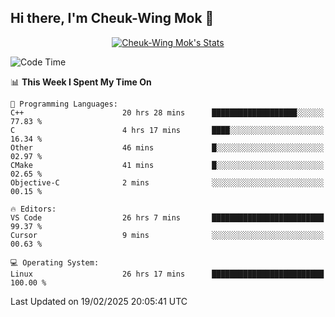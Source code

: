 ## Hi there, I'm Cheuk-Wing Mok 👋

<!--
**mozro0327/mozro0327** is a ✨ _special_ ✨ repository because its `README.md` (this file) appears on your GitHub profile.

Here are some ideas to get you started:

- 🔭 I’m currently working on ...
- 🌱 I’m currently learning ...
- 👯 I’m looking to collaborate on ...
- 🤔 I’m looking for help with ...
- 💬 Ask me about ...
- 📫 How to reach me: ...
- 😄 Pronouns: ...
- ⚡ Fun fact: ...
-->

<p align="center">
  <a href="https://github.com/mozro0327" class="rich-diff-level-one">
    <img src="https://github-readme-stats.vercel.app/api?username=mozro0327&title_color=333&text_color=777" alt="Cheuk-Wing Mok's Stats" >
    <!-- &hide=issues
    <img src="https://github-readme-stats.vercel.app/api?username=mozro0327&hide=issues&title_color=333&text_color=777" alt="Cheuk-Wing Mok's Stats" >
    -->
  </a>
</p>

<!--START_SECTION:waka-->
![Code Time](http://img.shields.io/badge/Code%20Time-3%2C230%20hrs%2027%20mins-blue)

📊 **This Week I Spent My Time On** 

```text
💬 Programming Languages: 
C++                      20 hrs 28 mins      ███████████████████░░░░░░   77.83 % 
C                        4 hrs 17 mins       ████░░░░░░░░░░░░░░░░░░░░░   16.34 % 
Other                    46 mins             █░░░░░░░░░░░░░░░░░░░░░░░░   02.97 % 
CMake                    41 mins             █░░░░░░░░░░░░░░░░░░░░░░░░   02.65 % 
Objective-C              2 mins              ░░░░░░░░░░░░░░░░░░░░░░░░░   00.15 % 

🔥 Editors: 
VS Code                  26 hrs 7 mins       █████████████████████████   99.37 % 
Cursor                   9 mins              ░░░░░░░░░░░░░░░░░░░░░░░░░   00.63 % 

💻 Operating System: 
Linux                    26 hrs 17 mins      █████████████████████████   100.00 % 
```


 Last Updated on 19/02/2025 20:05:41 UTC
<!--END_SECTION:waka-->
